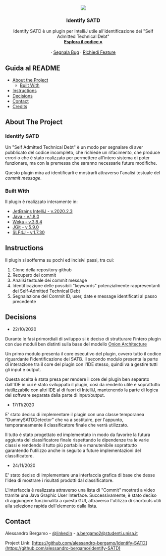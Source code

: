 <br />
<p align="center">
  
  <h3 align="center">
    <img src="https://i.imgur.com/vPjxTSi_d.webp?maxwidth=500&fidelity=grand"></img>
   </h3>
  
  <h3 align="center">Identify SATD</h3>

  <p align="center">
    Identify SATD è un plugin per IntelliJ utile all'identificazione dei "Self Admitted Technical Debt"
    <br />
    <a href="https://github.com/alessandro-bergamo/Identify-SATD/tree/main/Identify-SATD/src"><strong>Esplora il codice »</strong></a>
    <br />
    <br />
    ·
    <a href="https://github.com/alessandro-bergamo/Identify-SATD/issues">Segnala Bug</a>
    ·
    <a href="https://github.com/alessandro-bergamo/Identify-SATD/issues">Richiedi Feature</a>
  </p>


<!-- TABLE OF CONTENTS -->
## Guida al README

* [About the Project](#about-the-project)
  * [Built With](#built-with)
* [Instructions](#instructions)
* [Decisions](#decisions)
* [Contact](#contact)
* [Credits](#credits)


<!-- ABOUT THE PROJECT -->
## About The Project

<h3>Identify SATD</h3>

Un "Self Admitted Technical Debt" è un modo per segnalare di aver pubblicato del codice incompleto, che richiede un rifacimento, che produce errori o che è stato realizzato per permettere all'intero sistema di poter funzionare, ma con la premessa che saranno necessarie future modifiche.

Questo plugin mira ad identificarli e mostrarli attraverso l'analisi testuale del <i>commit message</i>.


### Built With
Il plugin è realizzato interamente in:
* [JetBrains IntelliJ - v.2020.2.3](https://www.jetbrains.com/idea/)
* [Java - v.1.8.0](https://www.java.com/)
* [Weka - v.3.8.4](https://www.cs.waikato.ac.nz/ml/weka/)
* [JGit - v.5.9.0](https://www.eclipse.org/jgit/)
* [SLF4J - v.1.7.30](http://www.slf4j.org/)


<!-- Instructions -->
## Instructions

Il plugin si sofferma su pochi ed incisivi passi, tra cui:

1. Clone della repository github 
2. Recupero dei commit
3. Analisi testuale dei commit message
4. Identificazione delle possibili "keywords" potenzialmente rappresentanti dei Self-Admitted Technical Debt
5. Segnalazione del Commit ID, user, date e message identificati al passo precedente


<!-- Decisions -->
## Decisions

* 22/10/2020 

Durante le fasi primordiali di sviluppo si è deciso di strutturare l'intero plugin con due moduli ben distinti sulla base del modello [Onion Architecture](https://www.codeguru.com/csharp/csharp/cs_misc/designtechniques/understanding-onion-architecture.html#:~:text=Onion%20Architecture%20is%20based%20on,on%20the%20actual%20domain%20models.)

Un primo modulo presenta il core esecutivo del plugin, ovvero tutto il codice riguardante l'identificazione dei SATB.
Il secondo modulo presenta la parte di interazione tra il core del plugin con l'IDE stesso, quindi va a gestire tutti gli input e output.

Questa scelta è stata presa per rendere il core del plugin ben separato dall'IDE in cui è stato sviluppato il plugin, così da renderlo utile e soprattutto riutilizzabile con altri IDE al di fuori di IntelliJ, mantenendo la parte di logica del software separata dalla parte di input/output.

* 17/11/2020

E' stato deciso di implementare il plugin con una classe temporanea "DummySATDDetector" che va a sostituire, per l'appunto, temporaneamente il classificatore finale che verrà utilizzato. 

Il tutto è stato progettato ed implementato in modo da favorire la futura aggiunta del classificatore finale rispettando le dipendenze tra le varie classi e rendendo il tutto più portabile e manutenibile soprattutto garantendo l'utilizzo anche in seguito a future implementazioni del classificatore.   
 
* 24/11/2020
 
E' stato deciso di implementare una interfaccia grafica di base che desse l'idea di mostrare i risultati prodotti dal classificatore. 

L'interfaccia è realizzata attraverso una lista di "Commit" mostrati a video tramite una Java Graphic User Interface. Successivamente, è stato deciso di aggiungere funzionalità a questa GUI, attraverso l'utilizzo di shortcuts utili alla selezione rapida dell'elemento dalla lista.
 

<!-- CONTACT -->
## Contact

Alessandro Bergamo - [@linkedin](https://www.linkedin.com/in/alessandro-bergamo-4a21b11ba/) - a.bergamo2@studenti.unisa.it

Project Link: [https://github.com/alessandro-bergamo/Identify-SATD](https://github.com/alessandro-bergamo/Identify-SATD)

